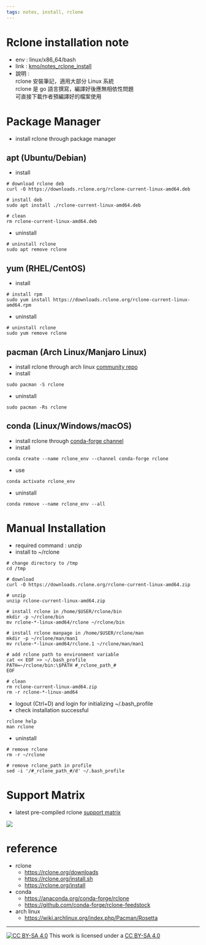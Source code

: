 ```yaml
---
tags: notes, install, rclone
---
```


# Rclone installation note
- env :  linux/x86_64/bash
- link : [kmo/notes_rclone_install](https://hackmd.io/@kmo/notes_rclone_install)
- 說明 :  
rclone 安裝筆記，適用大部分 Linux 系統  
rclone 是 go 語言撰寫，編譯好後應無相依性問題  
可直接下載作者預編譯好的檔案使用

# Package Manager

- install rclone through package manager

## apt (Ubuntu/Debian)

- install 
```bash=
# download rclone deb
curl -O https://downloads.rclone.org/rclone-current-linux-amd64.deb

# install deb
sudo apt install ./rclone-current-linux-amd64.deb

# clean
rm rclone-current-linux-amd64.deb
```

- uninstall 
```bash=
# uninstall rclone
sudo apt remove rclone
```

## yum (RHEL/CentOS)
- install
```bash=
# install rpm
sudo yum install https://downloads.rclone.org/rclone-current-linux-amd64.rpm
```
- uninstall
```bash=
# uninstall rclone
sudo yum remove rclone
```

## pacman (Arch Linux/Manjaro Linux)
- install rclone through arch linux [community repo](https://www.archlinux.org/packages/community/x86_64/rclone) 
- install
```bash=
sudo pacman -S rclone
```
- uninstall
```bash=
sudo pacman -Rs rclone
```

## conda (Linux/Windows/macOS)
- install rclone through [conda-forge channel](https://anaconda.org/conda-forge/rclone)
- install
```bash=
conda create --name rclone_env --channel conda-forge rclone
```
- use 
```bash=
conda activate rclone_env
```
- uninstall
```bash=
conda remove --name rclone_env --all
```

# Manual Installation
-  required command : 
unzip
- install to ~/rclone

```bash=
# change directory to /tmp
cd /tmp

# download
curl -O https://downloads.rclone.org/rclone-current-linux-amd64.zip

# unzip
unzip rclone-current-linux-amd64.zip

# install rclone in /home/$USER/rclone/bin
mkdir -p ~/rclone/bin
mv rclone-*-linux-amd64/rclone ~/rclone/bin

# install rclone manpage in /home/$USER/rclone/man
mkdir -p ~/rclone/man/man1
mv rclone-*-linux-amd64/rclone.1 ~/rclone/man/man1

# add rclone path to environment variable
cat << EOF >> ~/.bash_profile
PATH=~/rclone/bin:\$PATH #_rclone_path_#
EOF

# clean
rm rclone-current-linux-amd64.zip
rm -r rclone-*-linux-amd64
```
- logout (Ctrl+D) and login for initializing ~/.bash_profile
- check installation successful
```bash=
rclone help
man rclone
```
- uninstall

```bash=
# remove rclone
rm -r ~/rclone

# remove rclone_path in profile
sed -i '/#_rclone_path_#/d' ~/.bash_profile
```

# Support Matrix
- latest pre-compiled rclone [support matrix](https://rclone.org/downloads)

![](https://i.imgur.com/PkbyjKz.png)


# reference
- rclone
  - https://rclone.org/downloads
  - https://rclone.org/install.sh
  - https://rclone.org/install
- conda
  - https://anaconda.org/conda-forge/rclone
  - https://github.com/conda-forge/rclone-feedstock
- arch linux
  - https://wiki.archlinux.org/index.php/Pacman/Rosetta

---
[![CC BY-SA 4.0][cc-by-sa-image]][cc-by-sa] This work is licensed under a [CC BY-SA 4.0][cc-by-sa]

[cc-by-sa]: http://creativecommons.org/licenses/by-sa/4.0/ 
[cc-by-sa-image]: https://licensebuttons.net/l/by-sa/4.0/88x31.png

